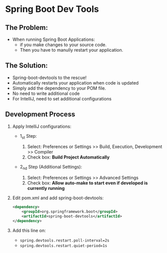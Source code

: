 # Spring Boot Dev Tools
## The Problem:
- When running Spring Boot Applications:
    - if you make changes to your source code.
    - Then you have to manully restart your application.

## The Solution:
- Spring-boot-devtools to the rescue!
- Automatically restarts your application when code is updated
- Simply add the dependency to your POM file.
- No need to write additional code
- For IntelliJ, need to set additional configurations

## Development Process
1. Apply IntelliJ configurations:
    - 1<sub>st</sub> Step:
        1. Select: Preferences or Settings >> Build, Execution, Development >> Compiler
        2. Check box: **Build Project Automatically**
    
    - 2<sub>nd</sub> Step (Additional Settings):
        1. Select: Preferences or Settings >> Advanced Settings
        2. Check box: **Allow auto-make to start even if developed is currently running**

    
2. Edit pom.xml and add spring-boot-devtools:
    ```xml
    <dependency>
        <groupId>org.springframework.boot</groupId>
        <artifactId>spring-boot-devtools</artifactId>
    </dependency>
    ```

3. Add this line on:
   - `spring.devtools.restart.poll-interval=2s`
   - `spring.devtools.restart.quiet-period=1s`
